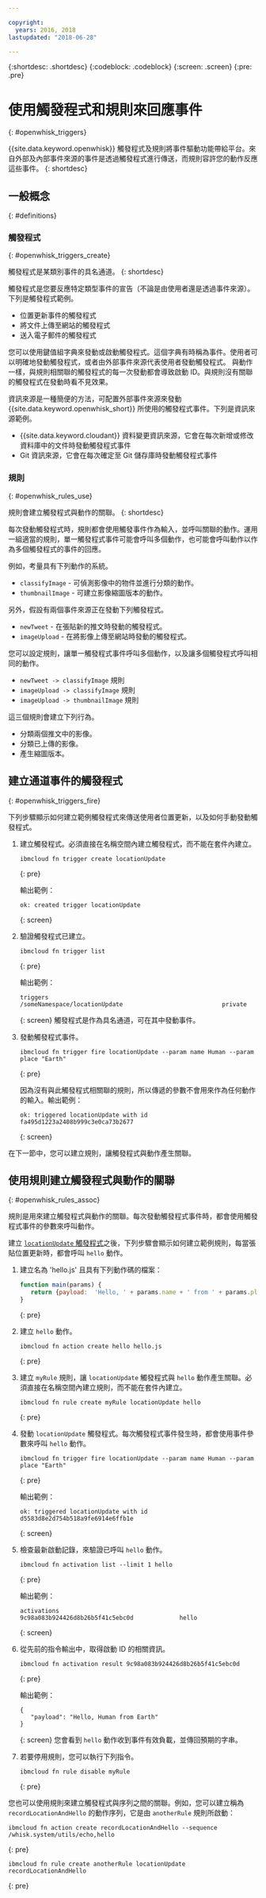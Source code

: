 ```yaml
---

copyright:
  years: 2016, 2018
lastupdated: "2018-06-28"

---
```


{:shortdesc: .shortdesc}
{:codeblock: .codeblock}
{:screen: .screen}
{:pre: .pre}

# 使用觸發程式和規則來回應事件
{: #openwhisk_triggers}

{{site.data.keyword.openwhisk}} 觸發程式及規則將事件驅動功能帶給平台。來自外部及內部事件來源的事件是透過觸發程式進行傳送，而規則容許您的動作反應這些事件。
{: shortdesc}

## 一般概念
{: #definitions}

### 觸發程式
{: #openwhisk_triggers_create}

觸發程式是某類別事件的具名通道。
{: shortdesc}

觸發程式是您要反應特定類型事件的宣告（不論是由使用者還是透過事件來源）。下列是觸發程式範例。
- 位置更新事件的觸發程式
- 將文件上傳至網站的觸發程式
- 送入電子郵件的觸發程式

您可以使用鍵值組字典來發動或啟動觸發程式。這個字典有時稱為事件。使用者可以明確地發動觸發程式，或者由外部事件來源代表使用者發動觸發程式。
與動作一樣，與規則相關聯的觸發程式的每一次發動都會導致啟動 ID。與規則沒有關聯的觸發程式在發動時看不見效果。

資訊來源是一種簡便的方法，可配置外部事件來源來發動 {{site.data.keyword.openwhisk_short}} 所使用的觸發程式事件。下列是資訊來源範例。
- {{site.data.keyword.cloudant}} 資料變更資訊來源，它會在每次新增或修改資料庫中的文件時發動觸發程式事件
- Git 資訊來源，它會在每次確定至 Git 儲存庫時發動觸發程式事件

### 規則
{: #openwhisk_rules_use}

規則會建立觸發程式與動作的關聯。
{: shortdesc}

每次發動觸發程式時，規則都會使用觸發事件作為輸入，並呼叫關聯的動作。運用一組適當的規則，單一觸發程式事件可能會呼叫多個動作，也可能會呼叫動作以作為多個觸發程式的事件的回應。

例如，考量具有下列動作的系統。
- `classifyImage` - 可偵測影像中的物件並進行分類的動作。
- `thumbnailImage` - 可建立影像縮圖版本的動作。

另外，假設有兩個事件來源正在發動下列觸發程式。
- `newTweet` - 在張貼新的推文時發動的觸發程式。
- `imageUpload` - 在將影像上傳至網站時發動的觸發程式。

您可以設定規則，讓單一觸發程式事件呼叫多個動作，以及讓多個觸發程式呼叫相同的動作。
- `newTweet -> classifyImage` 規則
- `imageUpload -> classifyImage` 規則
- `imageUpload -> thumbnailImage` 規則

這三個規則會建立下列行為。
- 分類兩個推文中的影像。
- 分類已上傳的影像。
- 產生縮圖版本。

## 建立通道事件的觸發程式
{: #openwhisk_triggers_fire}

下列步驟顯示如何建立範例觸發程式來傳送使用者位置更新，以及如何手動發動觸發程式。

1. 建立觸發程式。必須直接在名稱空間內建立觸發程式，而不能在套件內建立。
    ```
    ibmcloud fn trigger create locationUpdate
    ```
    {: pre}

    輸出範例：
    ```
    ok: created trigger locationUpdate
    ```
    {: screen}

2. 驗證觸發程式已建立。
    ```
    ibmcloud fn trigger list
    ```
    {: pre}

    輸出範例：
    ```
    triggers
    /someNamespace/locationUpdate                            private
    ```
    {: screen}
    觸發程式是作為具名通道，可在其中發動事件。

3. 發動觸發程式事件。
    ```
    ibmcloud fn trigger fire locationUpdate --param name Human --param place "Earth"
    ```
    {: pre}

    因為沒有與此觸發程式相關聯的規則，所以傳遞的參數不會用來作為任何動作的輸入。輸出範例：
    ```
    ok: triggered locationUpdate with id fa495d1223a2408b999c3e0ca73b2677
    ```
    {: screen}

在下一節中，您可以建立規則，讓觸發程式與動作產生關聯。

## 使用規則建立觸發程式與動作的關聯
{: #openwhisk_rules_assoc}

規則是用來建立觸發程式與動作的關聯。每次發動觸發程式事件時，都會使用觸發程式事件的參數來呼叫動作。

建立 [`locationUpdate` 觸發程式](#openwhisk_triggers_fire)之後，下列步驟會顯示如何建立範例規則，每當張貼位置更新時，都會呼叫 `hello` 動作。

1. 建立名為 'hello.js' 且具有下列動作碼的檔案：
    ```javascript
    function main(params) {
       return {payload:  'Hello, ' + params.name + ' from ' + params.place};
    }
    ```
    {: pre}

2. 建立 `hello` 動作。
    ```
    ibmcloud fn action create hello hello.js
    ```
    {: pre}

3. 建立 `myRule` 規則，讓 `locationUpdate` 觸發程式與 `hello` 動作產生關聯。必須直接在名稱空間內建立規則，而不能在套件內建立。
    ```
    ibmcloud fn rule create myRule locationUpdate hello
    ```
    {: pre}

4. 發動 `locationUpdate` 觸發程式。每次觸發程式事件發生時，都會使用事件參數來呼叫 `hello` 動作。
    ```
    ibmcloud fn trigger fire locationUpdate --param name Human --param place "Earth"
    ```
    {: pre}

    輸出範例：
    ```
    ok: triggered locationUpdate with id d5583d8e2d754b518a9fe6914e6ffb1e
    ```
    {: screen}

5. 檢查最新啟動記錄，來驗證已呼叫 `hello` 動作。
    ```
    ibmcloud fn activation list --limit 1 hello
    ```
    {: pre}

    輸出範例：
    ```
    activations
    9c98a083b924426d8b26b5f41c5ebc0d             hello
    ```
    {: screen}

6. 從先前的指令輸出中，取得啟動 ID 的相關資訊。
    ```
    ibmcloud fn activation result 9c98a083b924426d8b26b5f41c5ebc0d
    ```
    {: pre}

    輸出範例：
    ```
    {
       "payload": "Hello, Human from Earth"
    }
    ```
    {: screen}
    您會看到 `hello` 動作收到事件有效負載，並傳回預期的字串。

7. 若要停用規則，您可以執行下列指令。
    ```
    ibmcloud fn rule disable myRule
    ```
    {: pre}

您也可以使用規則來建立觸發程式與序列之間的關聯。例如，您可以建立稱為 `recordLocationAndHello` 的動作序列，它是由 `anotherRule` 規則所啟動：
```
ibmcloud fn action create recordLocationAndHello --sequence /whisk.system/utils/echo,hello
```
{: pre}

```
ibmcloud fn rule create anotherRule locationUpdate recordLocationAndHello
```
{: pre}
